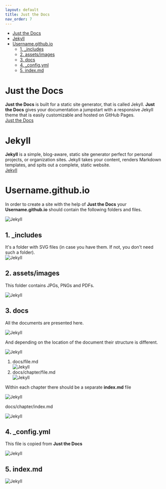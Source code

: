 ```yaml
---
layout: default
title: Just the Docs
nav_order: 7
---
```

- [Just the Docs](#just-the-docs)
- [Jekyll](#jekyll)
- [Username.github.io](#usernamegithubio)
  - [1. _includes](#1-_includes)
  - [2. assets/images](#2-assetsimages)
  - [3. docs](#3-docs)
  - [4. _config.yml](#4-_configyml)
  - [5. index.md](#5-indexmd)
  
# Just the Docs
**Just the Docs** is built for a static site generator, that is called Jekyll. **Just the Docs** gives your documentation a jumpstart with a responsive Jekyll theme that is easily customizable and hosted on GitHub Pages.  
[Just the Docs](https://pmarsceill.github.io/just-the-docs/)  

# Jekyll
**Jekyll** is a simple, blog-aware, static site generator perfect for personal projects, or organization sites. Jekyll takes your content, renders Markdown templates, and spits out a complete, static website.  
[Jekyll](https://jekyllrb.com/)  

# Username.github.io
In order to create a site with the help of **Just the Docs** your **Username.github.io** should contain the following folders and files.  

![Jekyll](/assets/images/J1.jpg)  

## 1. _includes  
It's a folder with SVG files (in case you have them. If not, you don't need such a folder).  
![Jekyll](/assets/images/J2.jpg)  

## 2. assets/images  
This folder contains JPGs, PNGs and PDFs.  

![Jekyll](/assets/images/J3.jpg)  

## 3. docs  
All the documents are presented here.  

![Jekyll](/assets/images/J5.jpg)  

And depending on the location of the document their structure is different.  

![Jekyll](/assets/images/J4.jpg)  

1. docs/file.md  
![Jekyll](/assets/images/J6.jpg)  
2. docs/chapter/file.md  
![Jekyll](/assets/images/J7.jpg)  

Within each chapter there should be a separate **index.md** file  

![Jekyll](/assets/images/J8.jpg)  

docs/chapter/index.md  

![Jekyll](/assets/images/J9.jpg)  

## 4. _config.yml  

This file is copied from **Just the Docs**  

![Jekyll](/assets/images/J10.jpg)  

## 5. index.md  

![Jekyll](/assets/images/J11.jpg)  

